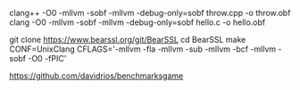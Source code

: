 
clang++ -O0 -mllvm -sobf -mllvm -debug-only=sobf throw.cpp -o throw.obf
clang -O0 -mllvm -sobf -mllvm -debug-only=sobf hello.c -o hello.obf

git clone https://www.bearssl.org/git/BearSSL
cd BearSSL
make CONF=UnixClang CFLAGS='-mllvm -fla -mllvm -sub -mllvm -bcf -mllvm -sobf -O0 -fPIC'

https://github.com/davidrios/benchmarksgame